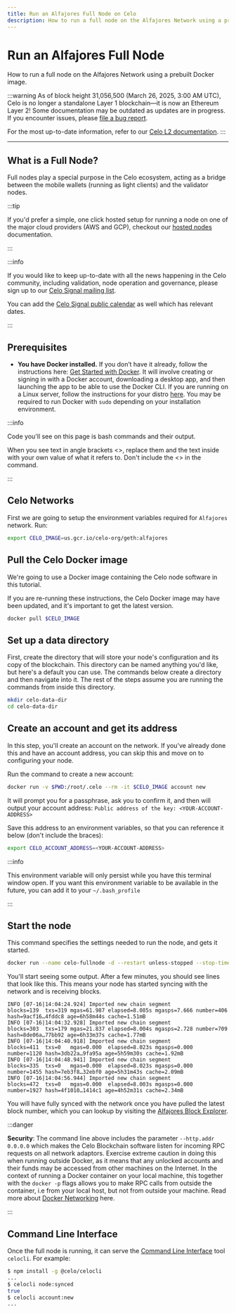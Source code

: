 ```yaml
---
title: Run an Alfajores Full Node on Celo
description: How to run a full node on the Alfajores Network using a prebuilt Docker image.
---
```


# Run an Alfajores Full Node

How to run a full node on the Alfajores Network using a prebuilt Docker image.

:::warning
As of block height 31,056,500 (March 26, 2025, 3:00 AM UTC), Celo is no longer a standalone Layer 1 blockchain—it is now an Ethereum Layer 2!
Some documentation may be outdated as updates are in progress. If you encounter issues, please [file a bug report](https://github.com/celo-org/docs/issues/new/choose).

For the most up-to-date information, refer to our [Celo L2 documentation](https://docs.celo.org/cel2).
:::

---

## What is a Full Node?

Full nodes play a special purpose in the Celo ecosystem, acting as a bridge between the mobile wallets \(running as light clients\) and the validator nodes.

:::tip

If you'd prefer a simple, one click hosted setup for running a node on one of the major cloud providers (AWS and GCP), checkout our [hosted nodes](/network/node/run-hosted) documentation.

:::

:::info

If you would like to keep up-to-date with all the news happening in the Celo community, including validation, node operation and governance, please sign up to our [Celo Signal mailing list](https://share.hsforms.com/1Qrhush1vSA2WIamd_yL4ow53n4j).

You can add the [Celo Signal public calendar](https://calendar.google.com/calendar/u/0/embed?src=c_9su6ich1uhmetr4ob3sij6kaqs@group.calendar.google.com) as well which has relevant dates.

:::

## Prerequisites

- **You have Docker installed.** If you don’t have it already, follow the instructions here: [Get Started with Docker](https://www.docker.com/get-started). It will involve creating or signing in with a Docker account, downloading a desktop app, and then launching the app to be able to use the Docker CLI. If you are running on a Linux server, follow the instructions for your distro [here](https://docs.docker.com/install/#server). You may be required to run Docker with `sudo` depending on your installation environment.

:::info

Code you'll see on this page is bash commands and their output.

When you see text in angle brackets &lt;&gt;, replace them and the text inside with your own value of what it refers to. Don't include the &lt;&gt; in the command.

:::

## Celo Networks

First we are going to setup the environment variables required for `Alfajores` network. Run:

```bash
export CELO_IMAGE=us.gcr.io/celo-org/geth:alfajores
```

## Pull the Celo Docker image

We're going to use a Docker image containing the Celo node software in this tutorial.

If you are re-running these instructions, the Celo Docker image may have been updated, and it's important to get the latest version.

```bash
docker pull $CELO_IMAGE
```

## Set up a data directory

First, create the directory that will store your node's configuration and its copy of the blockchain. This directory can be named anything you'd like, but here's a default you can use. The commands below create a directory and then navigate into it. The rest of the steps assume you are running the commands from inside this directory.

```bash
mkdir celo-data-dir
cd celo-data-dir
```

## Create an account and get its address

In this step, you'll create an account on the network. If you've already done this and have an account address, you can skip this and move on to configuring your node.

Run the command to create a new account:

```bash
docker run -v $PWD:/root/.celo --rm -it $CELO_IMAGE account new
```

It will prompt you for a passphrase, ask you to confirm it, and then will output your account address: `Public address of the key: <YOUR-ACCOUNT-ADDRESS>`

Save this address to an environment variables, so that you can reference it below (don't include the braces):

```bash
export CELO_ACCOUNT_ADDRESS=<YOUR-ACCOUNT-ADDRESS>
```

:::info

This environment variable will only persist while you have this terminal window open. If you want this environment variable to be available in the future, you can add it to your `~/.bash_profile`

:::

## Start the node

This command specifies the settings needed to run the node, and gets it started.

```bash
docker run --name celo-fullnode -d --restart unless-stopped --stop-timeout 300 -p 127.0.0.1:8545:8545 -p 127.0.0.1:8546:8546 -p 30303:30303 -p 30303:30303/udp -v $PWD:/root/.celo $CELO_IMAGE --verbosity 3 --syncmode full --http --http.addr 0.0.0.0 --http.api eth,net,web3,debug,admin,personal --light.serve 90 --light.maxpeers 1000 --maxpeers 1100 --etherbase $CELO_ACCOUNT_ADDRESS --alfajores --datadir /root/.celo
```

You'll start seeing some output. After a few minutes, you should see lines that look like this. This means your node has started syncing with the network and is receiving blocks.

```text
INFO [07-16|14:04:24.924] Imported new chain segment               blocks=139  txs=319 mgas=61.987 elapsed=8.085s mgasps=7.666 number=406  hash=9acf16…4fddc8 age=6h58m44s cache=1.51mB
INFO [07-16|14:04:32.928] Imported new chain segment               blocks=303  txs=179 mgas=21.837 elapsed=8.004s mgasps=2.728 number=709  hash=8de06a…77bb92 age=6h33m37s cache=1.77mB
INFO [07-16|14:04:40.918] Imported new chain segment               blocks=411  txs=0   mgas=0.000  elapsed=8.023s mgasps=0.000 number=1120 hash=3db22a…9fa95a age=5h59m30s cache=1.92mB
INFO [07-16|14:04:48.941] Imported new chain segment               blocks=335  txs=0   mgas=0.000  elapsed=8.023s mgasps=0.000 number=1455 hash=7eb3f8…32ebf0 age=5h31m43s cache=2.09mB
INFO [07-16|14:04:56.944] Imported new chain segment               blocks=472  txs=0   mgas=0.000  elapsed=8.003s mgasps=0.000 number=1927 hash=4f1010…1414c1 age=4h52m31s cache=2.34mB
```

You will have fully synced with the network once you have pulled the latest block number, which you can lookup by visiting the [Alfajores Block Explorer](https://celo-alfajores.blockscout.com/).

:::danger

**Security**: The command line above includes the parameter `--http.addr 0.0.0.0` which makes the Celo Blockchain software listen for incoming RPC requests on all network adaptors. Exercise extreme caution in doing this when running outside Docker, as it means that any unlocked accounts and their funds may be accessed from other machines on the Internet. In the context of running a Docker container on your local machine, this together with the `docker -p` flags allows you to make RPC calls from outside the container, i.e from your local host, but not from outside your machine. Read more about [Docker Networking](https://docs.docker.com/network/network-tutorial-standalone/#use-user-defined-bridge-networks) here.

:::

## Command Line Interface

Once the full node is running, it can serve the [Command Line Interface](/cli/) tool `celocli`. For example:

```bash
$ npm install -g @celo/celocli
...
$ celocli node:synced
true
$ celocli account:new
...
```
